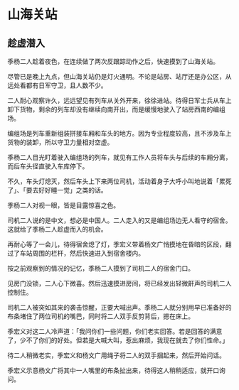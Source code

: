 # 山海关站

## 趁虚潜入

季杨二人趁着夜色，在连续做了两次反跟踪动作之后，快速摸到了山海关站。

尽管已是晚上九点，但山海关站仍是灯火通明。不论是站房、站厅还是办公区，从远处看都有日军守卫，且人数不少。

二人耐心观察许久，远远望见有列车从关外开来，徐徐进站。待得日军士兵从车上卸下货物，剩余的列车却没有继续向南开出，而是缓慢地驶入了站房西南的编组场。

编组场是列车重新组装拼接车厢和车头的地方。因为专业程度较高，且不涉及车上货物的装卸，所以守卫力量相对空虚。

季杨二人目光盯着驶入编组场的列车，就见有工作人员将车头与后续的车厢分离，而后车头径直驶入车库停下。

不久，车头灯熄灭，然后车头上下来两位司机，活动着身子大呼小叫地说着「累死了」、「要去好好睡一觉」之类的话。

季杨二人对视一眼，皆是目露惊喜之色。

司机二人说的是中文，想必是中国人。二人走入的又是编组场边无人看守的宿舍。这就给了季杨二人趁虚而入的机会。

再耐心等了一会儿，待得宿舍熄了灯，季宏义带着杨文广悄摸地在昏暗的区段，翻过了车站周围的栏杆，然后快速进入到宿舍楼内。

按之前观察到的情况的记忆，季杨二人摸到了司机二人的宿舍门口。

见房门没锁，二人心下微喜。然后迅速摸进房间，将已经发出轻微鼾声的司机二人控制住。

司机二人被突如其来的袭击惊醒，正要大喊出声。季杨二人就分别用早已准备好的布条堵住了两位司机的嘴巴，同时将二人双手反剪背后，摁在床上。

季宏义对这二人冷声道：「我问你们一些问题，你们老实回答。若是回答的满意了，少不了你们的好处。但若是大喊大叫，惹出麻烦，我现在就去了你们性命。」

待二人稍微老实，季宏义和杨文广用绳子将二人的双手捆起来，然后开始问话。

季宏义示意杨文广将其中一人嘴里的布条扯出来，待得这人稍稍适应，就开口询问。

<!-- ![01](../../../../images/01.jpg "东北华北示意图") -->

